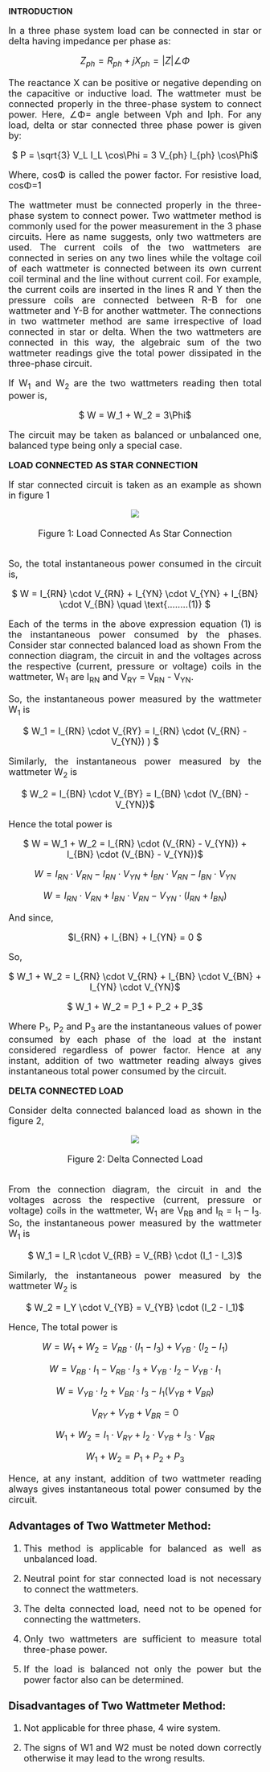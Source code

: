 ### INTRODUCTION

<div align="justify" style= "font-size:18px;"  >

In a three phase system load can be connected in star or delta having impedance per phase as:<br>
<center>

$Z_{ph} = R_{ph} + jX_{ph} = |Z| \angle \Phi$

</center>

The reactance X can be positive or negative depending on the capacitive or inductive load. The wattmeter must be connected properly in the three-phase system to connect power. Here, ∠Φ= angle between Vph and Iph. For any load, delta or star connected three phase power is given by:

 <center> 

$ P = \sqrt{3} V_L I_L \cos\Phi = 3 V_{ph} I_{ph} \cos\Phi$
 </center>

Where, cosΦ is called the power factor. For resistive load, cosΦ=1<br>

The wattmeter must be connected properly in the three-phase system to connect power. Two wattmeter method is commonly used for the power measurement in the 3 phase circuits. Here as name suggests, only two wattmeters are used. The current coils of the two wattmeters are connected in series on any two lines while the voltage coil of each wattmeter is connected between its own current coil terminal and the line without current coil. For example, the current coils are inserted in the lines R and Y then the pressure coils are connected between R-B for one wattmeter and Y-B for another wattmeter. The connections in two wattmeter method are same irrespective of load connected in star or delta. When the two wattmeters are connected in this way, the algebraic sum of the two wattmeter readings give the total power dissipated in the three-phase circuit.<br>

If W<sub>1</sub> and W<sub>2</sub> are the two wattmeters reading then total power is,<br>

<center> 

$ W = W_1 + W_2 = 3\Phi$
</center>

The circuit may be taken as balanced or unbalanced one, balanced type being only a special case.<br>

<b>LOAD CONNECTED AS STAR CONNECTION</b><br>

If star connected circuit is taken as an example as shown in figure 1 <br>
 <center> <img src="images/theory1.png"> </center> <br> <center> Figure 1: Load Connected As Star Connection </center> <br>

So, the total instantaneous power consumed in the circuit is,<br> 

<center> 

$ W = I_{RN} \cdot V_{RN} + I_{YN} \cdot V_{YN} + I_{BN} \cdot V_{BN} \quad \text{........(1)} $

</center>

Each of the terms in the above expression equation (1) is the instantaneous power consumed by the phases. Consider star connected balanced load as shown From the connection diagram, the circuit in and the voltages across the respective (current, pressure or voltage) coils in the wattmeter, W<sub>1</sub> are I<sub>RN</sub> and V<sub>RY</sub> = V<sub>RN</sub> - V<sub>YN</sub>.
<br>

So, the instantaneous power measured by the wattmeter W<sub>1</sub> is<br>

<center> 

$ W_1 = I_{RN} \cdot V_{RY} = I_{RN} \cdot (V_{RN} - V_{YN})
) $ 

</center>

Similarly, the instantaneous power measured by the wattmeter W<sub>2</sub> is<br> 

<center>

$ W_2 = I_{BN} \cdot V_{BY} = I_{BN} \cdot (V_{BN} - V_{YN})$

</center>

Hence the total power is
<center>
$ W = W_1 + W_2 = I_{RN} \cdot (V_{RN} - V_{YN}) + I_{BN} \cdot (V_{BN} - V_{YN})$

$W = I_{RN} \cdot V_{RN} - I_{RN} \cdot V_{YN} + I_{BN} \cdot V_{RN} - I_{BN} \cdot V_{YN}$

$W = I_{RN} \cdot V_{RN} + I_{BN} \cdot V_{RN} - V_{YN} \cdot (I_{RN} + I_{BN})$

</center>

And since,

<center>

$I_{RN} + I_{BN} + I_{YN} = 0 $

</center>

So,

<center>

$ W_1 + W_2 = I_{RN} \cdot V_{RN} + I_{BN} \cdot V_{BN} + I_{YN} \cdot V_{YN}$

$ W_1 + W_2 = P_1 + P_2 + P_3$

</center>

Where P<sub>1</sub>, P<sub>2</sub> and P<sub>3</sub> are the instantaneous values of power consumed by each phase of the load at the instant considered regardless of power factor. Hence at any instant, addition of two wattmeter reading always gives instantaneous total power consumed by the circuit.<br>

<b>DELTA CONNECTED LOAD</b><br>

Consider delta connected balanced load as shown in the figure 2,<br>

<center><img src="images/theory2.png"></center> <br> <center>Figure 2: Delta Connected Load </center> <br> 

From the connection diagram, the circuit in and the voltages across the respective (current, pressure or voltage) coils in the wattmeter, W<sub>1</sub> are V<sub>RB</sub>   and I<sub>R</sub> = I<sub>1</sub> – I<sub>3</sub>. So, the instantaneous power measured by the wattmeter W<sub>1</sub> is

<center>

$ W_1 = I_R \cdot V_{RB} = V_{RB} \cdot (I_1 - I_3)$

</center>

Similarly, the instantaneous power measured by the wattmeter W<sub>2</sub> is 

<center>

$ W_2 = I_Y \cdot V_{YB} = V_{YB} \cdot (I_2 - I_1)$

</center>

Hence, The total power is

<center>

$W = W_1 + W_2 = V_{RB} \cdot (I_1 - I_3) + V_{YB} \cdot (I_2 - I_1)$

$W = V_{RB} \cdot I_1 - V_{RB} \cdot I_3 + V_{YB} \cdot I_2 - V_{YB} \cdot I_1$

$W = V_{YB} \cdot I_2 + V_{BR} \cdot I_3 - I_1(V_{YB} + V_{BR})$

$V_{RY} + V_{YB} + V_{BR} = 0$

$W_1 + W_2 = I_1 \cdot V_{RY} + I_2 \cdot V_{YB} + I_3 \cdot V_{BR}$

$W_1 + W_2 = P_1 + P_2 + P_3$

</center>

Hence, at any instant, addition of two wattmeter reading always gives instantaneous total power consumed by the circuit.

### <b> Advantages of Two Wattmeter Method: </b>

1. This method is applicable for balanced as well as unbalanced load.

2. Neutral point for star connected load is not necessary to connect the wattmeters.

3. The delta connected load, need not to be opened for connecting the wattmeters.

4. Only two wattmeters are sufficient to measure total three-phase power.

5. If the load is balanced not only the power but the power factor also can be determined.

### <b> Disadvantages of Two Wattmeter Method: </b>

1. Not applicable for three phase, 4 wire system.

2. The signs of W1 and W2 must be noted down correctly otherwise it may lead to the wrong results.

</div>
